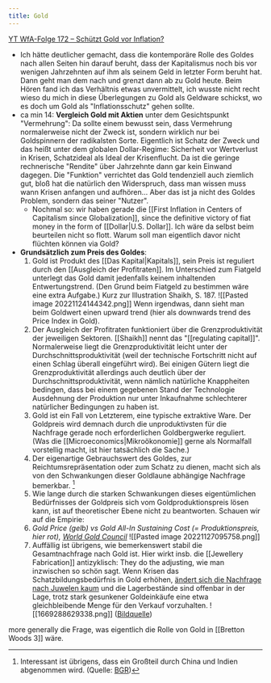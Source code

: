 ```yaml
---
title: Gold
---
```


[YT WfA-Folge 172 – Schützt Gold vor Inflation?](https://www.youtube.com/watch?v=--j-ZLnoOJU)

- Ich hätte deutlicher gemacht, dass die kontemporäre Rolle des Goldes nach allen Seiten hin darauf beruht, dass der Kapitalismus noch bis vor wenigen Jahrzehnten auf ihm als seinem Geld in letzter Form beruht hat. Dann geht man dem nach und grenzt dann ab zu Gold heute. Beim Hören fand ich das Verhältnis etwas unvermittelt, ich wusste nicht recht wieso du mich in diese Überlegungen zu Gold als Geldware schickst, wo es doch um Gold als "Inflationsschutz" gehen sollte.
- ca min 14: **Vergleich Gold mit Aktien** unter dem Gesichtspunkt "Vermehrung": Da sollte einem bewusst sein, dass Vermehrung normalerweise nicht der Zweck ist, sondern wirklich nur bei Goldspinnern der radikalsten Sorte. Eigentlich ist Schatz der Zweck und das heißt unter dem globalen Dollar-Regime: Sicherheit vor Wertverlust in Krisen, Schatzideal als Ideal der Krisenflucht. Da ist die geringe rechnerische "Rendite" über Jahrzehnte dann gar kein Einwand dagegen. Die "Funktion" verrichtet das Gold tendenziell auch ziemlich gut, bloß hat die natürlich den Widerspruch, dass man wissen muss wann Krisen anfangen und aufhören... Aber das ist ja nicht des Goldes Problem, sondern das seiner "Nutzer".
	- Nochmal so: wir haben gerade die [[First Inflation in Centers of Capitalism since Globalization]], since the definitive victory of fiat money in the form of [[Dollar|U.S. Dollar]]. Ich wäre da selbst beim beurteilen nicht so flott. Warum soll man eigentlich davor nicht flüchten können via Gold?
- **Grundsätzlich zum Preis des Goldes**:
	1. Gold ist Produkt des [[Das Kapital|Kapitals]], sein Preis ist reguliert durch den [[Ausgleich der Profitraten]]. Im Unterschied zum Fiatgeld unterlegt das Gold damit jedenfalls keinem inhaltenden Entwertungstrend. (Den Grund beim Fiatgeld zu bestimmen wäre eine extra Aufgabe.) Kurz zur Illustration Shaikh, S. 187.
	   ![[Pasted image 20221124144342.png]] 
	   Wenn irgendwas, dann sieht man beim Goldwert einen upward trend (hier als downwards trend des Price Index in Gold).
	2. Der Ausgleich der Profitraten funktioniert über die Grenzproduktivität der jeweiligen Sektoren. [[Shaikh]] nennt das "[[regulating capital]]". Normalerweise liegt die Grenzproduktivität leicht unter der Durchschnittsproduktivität (weil der technische Fortschritt nicht auf einen Schlag überall eingeführt wird). Bei einigen Gütern liegt die Grenzproduktivität allerdings auch deutlich über der Durchschnittsproduktivität, wenn nämlich natürliche Knappheiten bedingen, dass bei einem gegebenen Stand der Technologie Ausdehnung der Produktion nur unter Inkaufnahme schlechterer natürlicher Bedingungen zu haben ist.
	3. Gold ist ein Fall von Letzterem, eine typische extraktive Ware. Der Goldpreis wird demnach durch die unproduktivsten für die Nachfrage gerade noch erforderlichen Goldbergwerke reguliert. (Was die [[Microeconomics|Mikroökonomie]] gerne als Normalfall vorstellig macht, ist hier tatsächlich die Sache.)
	4. Der eigenartige Gebrauchswert des Goldes, zur Reichtumsrepräsentation oder zum Schatz zu dienen, macht sich als von den Schwankungen dieser Goldlaune abhängige Nachfrage bemerkbar. [^1]
	5. Wie lange durch die starken Schwankungen dieses eigentümlichen Bedürfnisses der Goldpreis sich vom Goldproduktionspreis lösen kann, ist auf theoretischer Ebene nicht zu beantworten. Schauen wir auf die Empirie:
	6. *Gold Price (gelb) vs Gold All-In Sustaining Cost (= Produktionspreis, hier rot), [World Gold Council](https://www.gold.org/sites/default/files/2022-07/awebb_2_0.png)*
	  ![[Pasted image 20221127095758.png]]
	7. Auffällig ist übrigens, wie bemerkenswert stabil die Gesamtnachfrage nach Gold ist. Hier wirkt insb. die [[Jewellery Fabrication]] antizyklisch: They do the adjusting, wie man inzwischen so schön sagt. Wenn Krisen das Schatzbildungsbedürfnis in Gold erhöhen, [ändert sich die Nachfrage nach Juwelen kaum](https://www.statista.com/outlook/cmo/accessories/watches-jewelry/jewelry/worldwide#revenue) und die Lagerbestände sind offenbar in der Lage, trotz stark gesunkener Goldeinkäufe eine etwa gleichbleibende Menge für den Verkauf vorzuhalten.
	   ![[1669288629338.png]]
	   ([Bildquelle](https://www.gold.org/goldhub/data/gold-demand-by-country))

[^1]: Interessant ist übrigens, dass ein Großteil durch China und Indien abgenommen wird. (Quelle: [BGR](https://www.bgr.bund.de/DERA/DE/Downloads/m-gold.pdf?__blob=publicationFile&v=4))

more generally die Frage, was eigentlich die Rolle von Gold in [[Bretton Woods 3]] wäre.